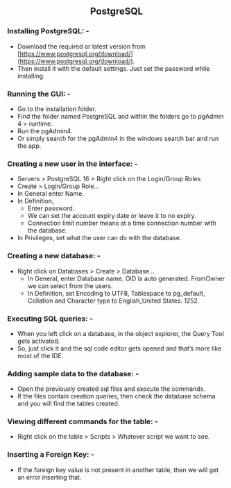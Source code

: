 <h2 align="center">PostgreSQL</h2>

### Installing PostgreSQL: -
* Download the required or latest version from [https://www.postgresql.org/download/](https://www.postgresql.org/download/).
* Then install it with the default settings. Just set the password while installing.

### Running the GUI: - 
* Go to the installation folder.
* Find the folder named PostgreSQL and within the folders go to pgAdmin 4 > runtime.
* Run the pgAdmin4.
* Or simply search for the pgAdmin4 in the windows search bar and run the app.

### Creating a new user in the interface: - 
* Servers > PostgreSQL 16 > Right click on the Login/Group Roles
* Create > Login/Group Role…
* In General enter Name.
* In Definition,
    * Enter password.
    * We can set the account expiry date or leave it to no expiry.
    * Connection limit number means at a time connection number with the database.
* In Privileges, set what the user can do with the database.

### Creating a new database: -  
* Right click on Databases > Create > Database…
    * In General, enter Database name. OID is auto generated. FromOwner we can select from the users.
    * In Definition, set Encoding to UTF8, Tablespace to pg_default, Collation and Character type to English_United States. 1252.

### Executing SQL queries: - 
* When you left click on a database, in the object explorer, the Query Tool gets activated.
* So, just click it and the sql code editor gets opened and that’s more like most of the IDE.

### Adding sample data to the database: -  
* Open the previously created sql files and execute the commands.
* If the files contain creation queries, then check the database schema and you will find the tables created.

### Viewing different commands for the table: -   
* Right click on the table > Scripts > Whatever script we want to see.

### Inserting a Foreign Key: -    
* If the foreign key value is not present in another table, then we will get an error inserting that.  






